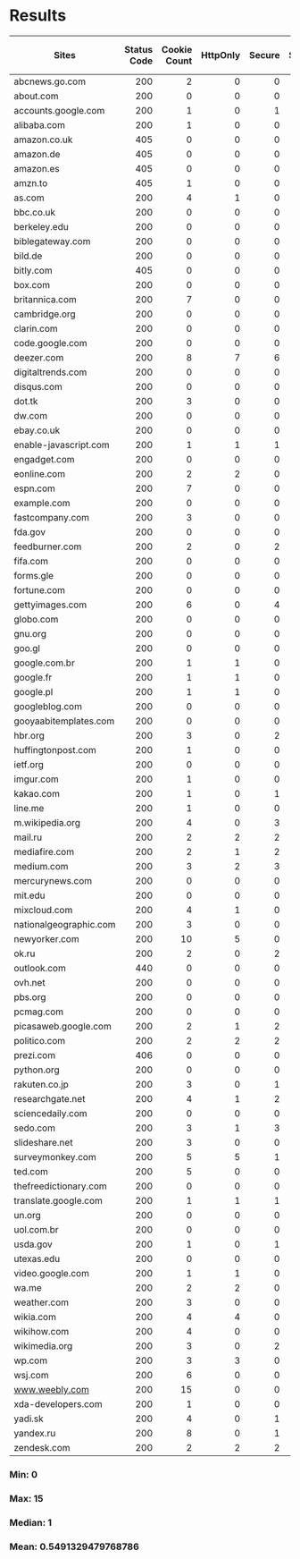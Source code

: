 # Results
|        Sites         |Status Code|Cookie Count|HttpOnly|Secure|SameSite|SameSite Strict|SameSite Lax|SameSite None|Path|Non-default Path|
|----------------------|----------:|-----------:|-------:|-----:|-------:|--------------:|-----------:|------------:|---:|---------------:|
|abcnews.go.com        |        200|           2|       0|     0|       0|              0|           0|            0|   2|               0|
|about.com             |        200|           0|       0|     0|       0|              0|           0|            0|   0|               0|
|accounts.google.com   |        200|           1|       0|     1|       1|              0|           0|            0|   1|               0|
|alibaba.com           |        200|           1|       0|     0|       0|              0|           0|            0|   1|               0|
|amazon.co.uk          |        405|           0|       0|     0|       0|              0|           0|            0|   0|               0|
|amazon.de             |        405|           0|       0|     0|       0|              0|           0|            0|   0|               0|
|amazon.es             |        405|           0|       0|     0|       0|              0|           0|            0|   0|               0|
|amzn.to               |        405|           1|       0|     0|       0|              0|           0|            0|   1|               0|
|as.com                |        200|           4|       1|     0|       1|              0|           0|            1|   4|               0|
|bbc.co.uk             |        200|           0|       0|     0|       0|              0|           0|            0|   0|               0|
|berkeley.edu          |        200|           0|       0|     0|       0|              0|           0|            0|   0|               0|
|biblegateway.com      |        200|           0|       0|     0|       0|              0|           0|            0|   0|               0|
|bild.de               |        200|           0|       0|     0|       0|              0|           0|            0|   0|               0|
|bitly.com             |        405|           0|       0|     0|       0|              0|           0|            0|   0|               0|
|box.com               |        200|           0|       0|     0|       0|              0|           0|            0|   0|               0|
|britannica.com        |        200|           7|       0|     0|       0|              0|           0|            0|   7|               0|
|cambridge.org         |        200|           0|       0|     0|       0|              0|           0|            0|   0|               0|
|clarin.com            |        200|           0|       0|     0|       0|              0|           0|            0|   0|               0|
|code.google.com       |        200|           0|       0|     0|       0|              0|           0|            0|   0|               0|
|deezer.com            |        200|           8|       7|     6|       7|              0|           0|            7|   8|               0|
|digitaltrends.com     |        200|           0|       0|     0|       0|              0|           0|            0|   0|               0|
|disqus.com            |        200|           0|       0|     0|       0|              0|           0|            0|   0|               0|
|dot.tk                |        200|           3|       0|     0|       0|              0|           0|            0|   3|               0|
|dw.com                |        200|           0|       0|     0|       0|              0|           0|            0|   0|               0|
|ebay.co.uk            |        200|           0|       0|     0|       0|              0|           0|            0|   0|               0|
|enable-javascript.com |        200|           1|       1|     1|       0|              0|           1|            0|   1|               0|
|engadget.com          |        200|           0|       0|     0|       0|              0|           0|            0|   0|               0|
|eonline.com           |        200|           2|       2|     0|       2|              2|           0|            0|   2|               0|
|espn.com              |        200|           7|       0|     0|       0|              0|           0|            0|   7|               0|
|example.com           |        200|           0|       0|     0|       0|              0|           0|            0|   0|               0|
|fastcompany.com       |        200|           3|       0|     0|       0|              0|           0|            0|   3|               0|
|fda.gov               |        200|           0|       0|     0|       0|              0|           0|            0|   0|               0|
|feedburner.com        |        200|           2|       0|     2|       1|              0|           0|            0|   2|               0|
|fifa.com              |        200|           0|       0|     0|       0|              0|           0|            0|   0|               0|
|forms.gle             |        200|           0|       0|     0|       0|              0|           0|            0|   0|               0|
|fortune.com           |        200|           0|       0|     0|       0|              0|           0|            0|   0|               0|
|gettyimages.com       |        200|           6|       0|     4|       6|              0|           0|            0|   6|               0|
|globo.com             |        200|           0|       0|     0|       0|              0|           0|            0|   0|               0|
|gnu.org               |        200|           0|       0|     0|       0|              0|           0|            0|   0|               0|
|goo.gl                |        200|           0|       0|     0|       0|              0|           0|            0|   0|               0|
|google.com.br         |        200|           1|       1|     0|       1|              0|           0|            0|   1|               0|
|google.fr             |        200|           1|       1|     0|       1|              0|           0|            0|   1|               0|
|google.pl             |        200|           1|       1|     0|       1|              0|           0|            0|   1|               0|
|googleblog.com        |        200|           0|       0|     0|       0|              0|           0|            0|   0|               0|
|gooyaabitemplates.com |        200|           0|       0|     0|       0|              0|           0|            0|   0|               0|
|hbr.org               |        200|           3|       0|     2|       2|              0|           0|            0|   3|               0|
|huffingtonpost.com    |        200|           1|       0|     0|       0|              0|           0|            0|   1|               0|
|ietf.org              |        200|           0|       0|     0|       0|              0|           0|            0|   0|               0|
|imgur.com             |        200|           1|       0|     0|       0|              0|           0|            0|   1|               0|
|kakao.com             |        200|           1|       0|     1|       0|              0|           0|            0|   1|               0|
|line.me               |        200|           1|       0|     0|       0|              0|           0|            0|   1|               0|
|m.wikipedia.org       |        200|           4|       0|     3|       4|              0|           0|            0|   4|               0|
|mail.ru               |        200|           2|       2|     2|       2|              0|           0|            2|   2|               0|
|mediafire.com         |        200|           2|       1|     2|       0|              0|           0|            1|   2|               0|
|medium.com            |        200|           3|       2|     3|       2|              0|           0|            2|   3|               0|
|mercurynews.com       |        200|           0|       0|     0|       0|              0|           0|            0|   0|               0|
|mit.edu               |        200|           0|       0|     0|       0|              0|           0|            0|   0|               0|
|mixcloud.com          |        200|           4|       1|     0|       1|              0|           1|            0|   4|               0|
|nationalgeographic.com|        200|           3|       0|     0|       0|              0|           0|            0|   3|               0|
|newyorker.com         |        200|          10|       5|     0|       7|              1|           0|            4|  10|               0|
|ok.ru                 |        200|           2|       0|     2|       2|              0|           0|            0|   2|               0|
|outlook.com           |        440|           0|       0|     0|       0|              0|           0|            0|   0|               0|
|ovh.net               |        200|           0|       0|     0|       0|              0|           0|            0|   0|               0|
|pbs.org               |        200|           0|       0|     0|       0|              0|           0|            0|   0|               0|
|pcmag.com             |        200|           0|       0|     0|       0|              0|           0|            0|   0|               0|
|picasaweb.google.com  |        200|           2|       1|     2|       2|              0|           0|            0|   2|               0|
|politico.com          |        200|           2|       2|     2|       2|              0|           0|            2|   2|               0|
|prezi.com             |        406|           0|       0|     0|       0|              0|           0|            0|   0|               0|
|python.org            |        200|           0|       0|     0|       0|              0|           0|            0|   0|               0|
|rakuten.co.jp         |        200|           3|       0|     1|       0|              0|           0|            0|   3|               0|
|researchgate.net      |        200|           4|       1|     2|       3|              0|           0|            1|   4|               0|
|sciencedaily.com      |        200|           0|       0|     0|       0|              0|           0|            0|   0|               0|
|sedo.com              |        200|           3|       1|     3|       2|              0|           0|            1|   3|               0|
|slideshare.net        |        200|           3|       0|     0|       0|              0|           0|            0|   3|               0|
|surveymonkey.com      |        200|           5|       5|     1|       5|              0|           0|            0|   5|               0|
|ted.com               |        200|           5|       0|     0|       0|              0|           0|            0|   5|               0|
|thefreedictionary.com |        200|           0|       0|     0|       0|              0|           0|            0|   0|               0|
|translate.google.com  |        200|           1|       1|     1|       1|              0|           0|            0|   1|               0|
|un.org                |        200|           0|       0|     0|       0|              0|           0|            0|   0|               0|
|uol.com.br            |        200|           0|       0|     0|       0|              0|           0|            0|   0|               0|
|usda.gov              |        200|           1|       0|     1|       0|              0|           0|            0|   1|               0|
|utexas.edu            |        200|           0|       0|     0|       0|              0|           0|            0|   0|               0|
|video.google.com      |        200|           1|       1|     0|       1|              0|           0|            0|   1|               0|
|wa.me                 |        200|           2|       2|     0|       2|              0|           0|            2|   2|               0|
|weather.com           |        200|           3|       0|     0|       3|              0|           0|            0|   3|               0|
|wikia.com             |        200|           4|       4|     0|       4|              0|           0|            4|   4|               0|
|wikihow.com           |        200|           4|       0|     0|       4|              0|           0|            0|   4|               0|
|wikimedia.org         |        200|           3|       0|     2|       3|              0|           0|            0|   3|               0|
|wp.com                |        200|           3|       3|     0|       3|              1|           0|            2|   3|               0|
|wsj.com               |        200|           6|       0|     0|       0|              0|           0|            0|   6|               0|
|www.weebly.com        |        200|          15|       0|     0|       0|              0|           0|            0|  15|               0|
|xda-developers.com    |        200|           1|       0|     0|       0|              0|           0|            0|   1|               0|
|yadi.sk               |        200|           4|       0|     1|       4|              0|           0|            0|   4|               0|
|yandex.ru             |        200|           8|       0|     1|       3|              0|           0|            0|   8|               0|
|zendesk.com           |        200|           2|       2|     2|       2|              0|           0|            2|   2|               0|

### Min: 0 

### Max: 15 

### Median: 1 

### Mean: 0.5491329479768786 

        